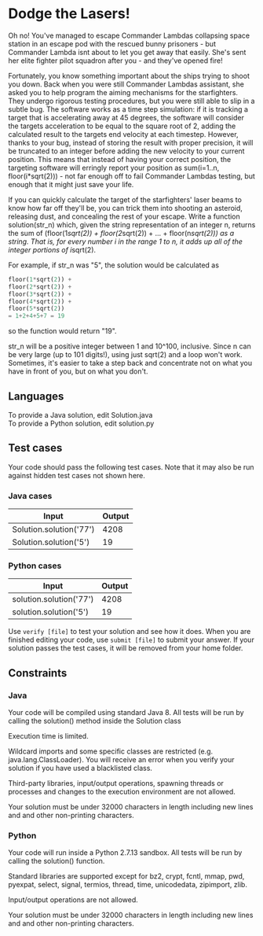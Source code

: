 # Dodge the Lasers!
Oh no! You've managed to escape Commander Lambdas collapsing space station in an escape pod with the rescued bunny prisoners - but Commander Lambda isnt about to let you get away that easily. She's sent her elite fighter pilot squadron after you - and they've opened fire!

Fortunately, you know something important about the ships trying to shoot you down. Back when you were still Commander Lambdas assistant, she asked you to help program the aiming mechanisms for the starfighters. They undergo rigorous testing procedures, but you were still able to slip in a subtle bug. The software works as a time step simulation: if it is tracking a target that is accelerating away at 45 degrees, the software will consider the targets acceleration to be equal to the square root of 2, adding the calculated result to the targets end velocity at each timestep. However, thanks to your bug, instead of storing the result with proper precision, it will be truncated to an integer before adding the new velocity to your current position.  This means that instead of having your correct position, the targeting software will erringly report your position as sum(i=1..n, floor(i*sqrt(2))) - not far enough off to fail Commander Lambdas testing, but enough that it might just save your life.

If you can quickly calculate the target of the starfighters' laser beams to know how far off they'll be, you can trick them into shooting an asteroid, releasing dust, and concealing the rest of your escape.  Write a function solution(str_n) which, given the string representation of an integer n, returns the sum of (floor(1*sqrt(2)) + floor(2*sqrt(2)) + ... + floor(n*sqrt(2))) as a string. That is, for every number i in the range 1 to n, it adds up all of the integer portions of i*sqrt(2).

For example, if str_n was "5", the solution would be calculated as  
```python
floor(1*sqrt(2)) +  
floor(2*sqrt(2)) +  
floor(3*sqrt(2)) +  
floor(4*sqrt(2)) +  
floor(5*sqrt(2))  
= 1+2+4+5+7 = 19
```

so the function would return "19".

str_n will be a positive integer between 1 and 10^100, inclusive. Since n can be very large (up to 101 digits!), using just sqrt(2) and a loop won't work. Sometimes, it's easier to take a step back and concentrate not on what you have in front of you, but on what you don't.

## Languages
To provide a Java solution, edit Solution.java  
To provide a Python solution, edit solution.py

## Test cases
Your code should pass the following test cases.
Note that it may also be run against hidden test cases not shown here.

### Java cases
| Input	| Output |
| -- | -- |
| Solution.solution('77') | 4208 |
| Solution.solution('5') | 19 |

### Python cases
| Input | Output |
| -- | -- |
| solution.solution('77') | 4208 |
| solution.solution('5') | 19 |

Use `verify [file]` to test your solution and see how it does. When you are finished editing your code, use `submit [file]` to submit your answer. If your solution passes the test cases, it will be removed from your home folder.

## Constraints
### Java
Your code will be compiled using standard Java 8. All tests will be run by calling the solution() method inside the Solution class

Execution time is limited.

Wildcard imports and some specific classes are restricted (e.g. java.lang.ClassLoader). You will receive an error when you verify your solution if you have used a blacklisted class.

Third-party libraries, input/output operations, spawning threads or processes and changes to the execution environment are not allowed.

Your solution must be under 32000 characters in length including new lines and and other non-printing characters.

### Python
Your code will run inside a Python 2.7.13 sandbox. All tests will be run by calling the solution() function.

Standard libraries are supported except for bz2, crypt, fcntl, mmap, pwd, pyexpat, select, signal, termios, thread, time, unicodedata, zipimport, zlib.

Input/output operations are not allowed.

Your solution must be under 32000 characters in length including new lines and and other non-printing characters.